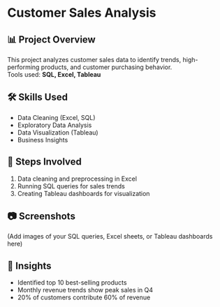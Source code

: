 # Customer Sales Analysis

## 📊 Project Overview
This project analyzes customer sales data to identify trends, high-performing products, and customer purchasing behavior.  
Tools used: **SQL, Excel, Tableau**

## 🛠 Skills Used
- Data Cleaning (Excel, SQL)
- Exploratory Data Analysis
- Data Visualization (Tableau)
- Business Insights

## 📑 Steps Involved
1. Data cleaning and preprocessing in Excel
2. Running SQL queries for sales trends
3. Creating Tableau dashboards for visualization

## 📷 Screenshots
(Add images of your SQL queries, Excel sheets, or Tableau dashboards here)

## 📌 Insights
- Identified top 10 best-selling products
- Monthly revenue trends show peak sales in Q4
- 20% of customers contribute 60% of revenue
